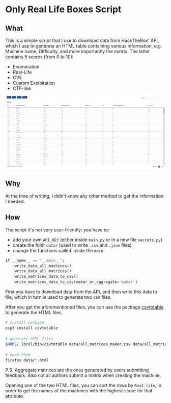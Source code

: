# Only Real Life Boxes Script

## What

This is a simple script that I use to download data from HackTheBox' API, which I use to generate an HTML table containing various information, e.g. Machine name, Difficulty, and more importantly the matrix. The latter contains 5 scores (from 0 to 10):

- Enumeration
- Real-Life
- CVE
- Custom Exploitation
- CTF-like

![Example of the output](./images/example.png)

## Why

At the time of writing, I didn't know any other method to get the information I needed.

## How

The script it's not very user-friendly: you have to:

- add your own `API_KEY` (either inside `main.py` or in a new file `secrets.py`)
- create the foldr `data/` (used to write `.csv` and `.json` files)
- change the functions called inside the `main`

```py
if __name__ == "__main__":
    write_data_all_machines()
    write_data_all_matrices()
    write_matrices_data_to_csv()
    write_matrices_data_to_csv(maker_or_aggregate='maker')
```

First you have to download data from the API, and then write this data to file, which in turn is used to generate two `CSV` files.

After you get the aforementioned files, you can use the package [csvtotable](https://github.com/vividvilla/csvtotable) to generate the HTML files.

```bash
# install package
pip3 install csvtotable

# generate HTML files
$HOME/.local/bin/csvtotable data/all_matrices_maker.csv data/all_matrices_maker.html

# open them
firefox data/*.html
```

P.S. Aggregate matrices are the ones generated by users submitting feedback. Also not all authors submit a matrix when creating the machine.

Opening one of the two HTML files, you can sort the rows by `Real-life`, in order to get the names of the machines with the highest score for that attribute.
